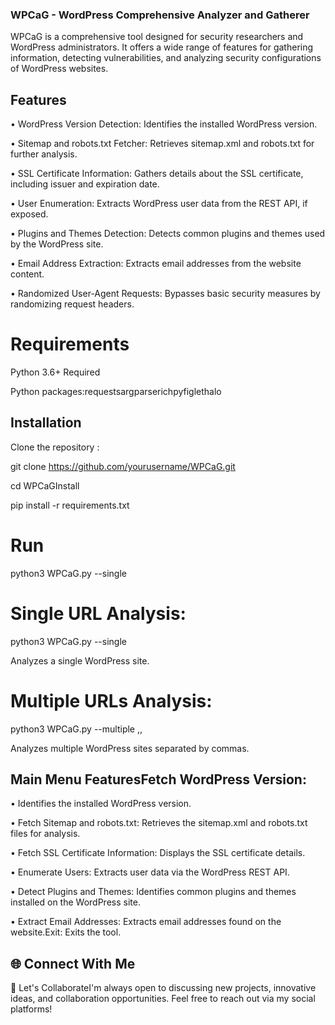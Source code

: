 ### WPCaG - WordPress Comprehensive Analyzer and Gatherer

WPCaG is a comprehensive tool designed for security researchers and WordPress administrators. It offers a wide range of features for gathering information, detecting vulnerabilities, and analyzing security configurations of WordPress websites.

## Features

• WordPress Version Detection: Identifies the installed WordPress version.

• Sitemap and robots.txt Fetcher: Retrieves sitemap.xml and robots.txt for further analysis.

• SSL Certificate Information: Gathers details about the SSL certificate, including issuer and expiration date.

• User Enumeration: Extracts WordPress user data from the REST API, if exposed.

• Plugins and Themes Detection: Detects common plugins and themes used by the WordPress site.

• Email Address Extraction: Extracts email addresses from the website content.

• Randomized User-Agent Requests: Bypasses basic security measures by randomizing request headers.

# Requirements

Python 3.6+ Required 

Python packages:requestsargparserichpyfiglethalo

## Installation

Clone the repository :

git clone https://github.com/yourusername/WPCaG.git

cd WPCaGInstall 

pip install -r requirements.txt

# Run

python3 WPCaG.py --single <URL>

# Single URL Analysis:

python3 WPCaG.py --single <URL> 

Analyzes a single WordPress site.

# Multiple URLs Analysis:

python3 WPCaG.py --multiple <URL1>,<URL2>,<URL3> 

Analyzes multiple WordPress sites separated by commas.

## Main Menu FeaturesFetch WordPress Version: 

• Identifies the installed WordPress version.

• Fetch Sitemap and robots.txt: Retrieves the sitemap.xml and robots.txt files for analysis.

• Fetch SSL Certificate Information: Displays the SSL certificate details.

• Enumerate Users: Extracts user data via the WordPress REST API.

• Detect Plugins and Themes: Identifies common plugins and themes installed on the WordPress site.

• Extract Email Addresses: Extracts email addresses found on the website.Exit: Exits the tool.


## 🌐 Connect With Me

🧠 Let's CollaborateI'm always open to discussing new projects, innovative ideas, and collaboration opportunities. Feel free to reach out via my social platforms!
